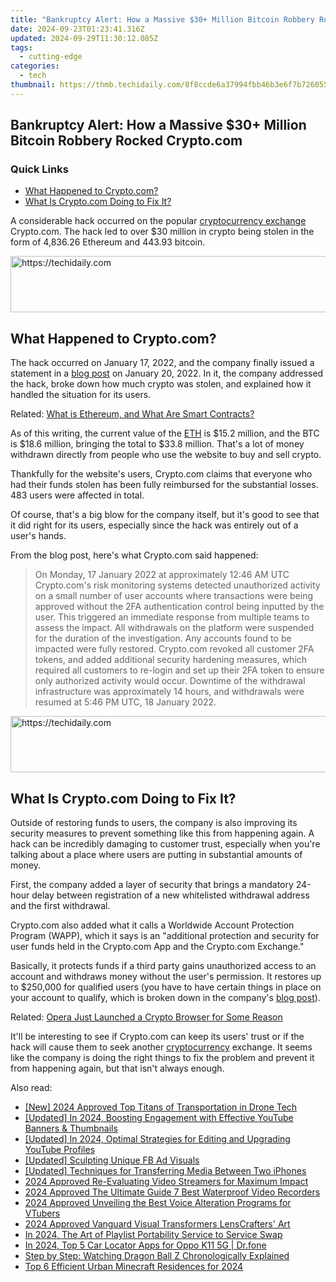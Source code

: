 ```yaml
---
title: "Bankruptcy Alert: How a Massive $30+ Million Bitcoin Robbery Rocked Crypto.com"
date: 2024-09-23T01:23:41.316Z
updated: 2024-09-29T11:30:12.085Z
tags:
  - cutting-edge
categories:
  - tech
thumbnail: https://thmb.techidaily.com/8f8ccde6a37994fbb46b3e6f7b726055988d6d039d40b57440a0147cb4ded38c.jpg
---
```


## Bankruptcy Alert: How a Massive $30+ Million Bitcoin Robbery Rocked Crypto.com

### Quick Links

* [What Happened to Crypto.com?](https://youtube-video-recordings.techidaily.com/uncover-the-best-youtubes-top-10-vr-videos/)
* [What Is Crypto.com Doing to Fix It?](https://remote-screen-capture.techidaily.com/new-2024-approved-efficiently-archiving-mov-movies-on-windows-10-pcs/)

 A considerable hack occurred on the popular [cryptocurrency exchange](https://sim-unlock.techidaily.com/in-2024-top-11-free-apps-to-check-imei-on-itel-p40plus-phones-by-drfone-android/) Crypto.com. The hack led to over $30 million in crypto being stolen in the form of 4,836.26 Ethereum and 443.93 bitcoin.

<!-- affiliate ads begin -->
<a href="https://aligracehair.sjv.io/c/5597632/1868575/19272" target="_top" id="1868575">
  <img src="//a.impactradius-go.com/display-ad/19272-1868575" border="0" alt="https://techidaily.com" width="728" height="90"/>
</a>
<img height="0" width="0" src="https://aligracehair.sjv.io/i/5597632/1868575/19272" style="position:absolute;visibility:hidden;" border="0" />
<!-- affiliate ads end -->

##  What Happened to Crypto.com?

 The hack occurred on January 17, 2022, and the company finally issued a statement in a [blog post](https://blog.crypto.com/crypto-com-security-report-next-steps/) on January 20, 2022\. In it, the company addressed the hack, broke down how much crypto was stolen, and explained how it handled the situation for its users.

Related: [What is Ethereum, and What Are Smart Contracts?](https://extra-information.techidaily.com/in-2024-automated-opener-your-srt-files-windows-and-mac/) 

 As of this writing, the current value of the [ETH](https://extra-information.techidaily.com/in-2024-automated-opener-your-srt-files-windows-and-mac/) is $15.2 million, and the BTC is $18.6 million, bringing the total to $33.8 million. That's a lot of money withdrawn directly from people who use the website to buy and sell crypto.

 Thankfully for the website's users, Crypto.com claims that everyone who had their funds stolen has been fully reimbursed for the substantial losses. 483 users were affected in total.

 Of course, that's a big blow for the company itself, but it's good to see that it did right for its users, especially since the hack was entirely out of a user's hands.

 From the blog post, here's what Crypto.com said happened:

> On Monday, 17 January 2022 at approximately 12:46 AM UTC Crypto.com's risk monitoring systems detected unauthorized activity on a small number of user accounts where transactions were being approved without the 2FA authentication control being inputted by the user. This triggered an immediate response from multiple teams to assess the impact. All withdrawals on the platform were suspended for the duration of the investigation. Any accounts found to be impacted were fully restored. Crypto.com revoked all customer 2FA tokens, and added additional security hardening measures, which required all customers to re-login and set up their 2FA token to ensure only authorized activity would occur. Downtime of the withdrawal infrastructure was approximately 14 hours, and withdrawals were resumed at 5:46 PM UTC, 18 January 2022.

<!-- affiliate ads begin -->
<a href="https://appsumo.8odi.net/c/5597632/2105859/7443" target="_top" id="2105859">
  <img src="//a.impactradius-go.com/display-ad/7443-2105859" border="0" alt="https://techidaily.com" width="728" height="90"/>
</a>
<img height="0" width="0" src="https://appsumo.8odi.net/i/5597632/2105859/7443" style="position:absolute;visibility:hidden;" border="0" />
<!-- affiliate ads end -->

##  What Is Crypto.com Doing to Fix It?

 Outside of restoring funds to users, the company is also improving its security measures to prevent something like this from happening again. A hack can be incredibly damaging to customer trust, especially when you're talking about a place where users are putting in substantial amounts of money.

 First, the company added a layer of security that brings a mandatory 24-hour delay between registration of a new whitelisted withdrawal address and the first withdrawal.

 Crypto.com also added what it calls a Worldwide Account Protection Program (WAPP), which it says is an "additional protection and security for user funds held in the Crypto.com App and the Crypto.com Exchange."

 Basically, it protects funds if a third party gains unauthorized access to an account and withdraws money without the user's permission. It restores up to $250,000 for qualified users (you have to have certain things in place on your account to qualify, which is broken down in the company's [blog post](https://blog.crypto.com/crypto-com-security-report-next-steps/)).

Related: [Opera Just Launched a Crypto Browser for Some Reason](https://howto.techidaily.com/7-fixes-for-unfortunately-phone-has-stopped-on-oppo-find-x6-pro-drfone-by-drfone-fix-android-problems-fix-android-problems/) 

 It'll be interesting to see if Crypto.com can keep its users' trust or if the hack will cause them to seek another [cryptocurrency](https://howto.techidaily.com/7-fixes-for-unfortunately-phone-has-stopped-on-oppo-find-x6-pro-drfone-by-drfone-fix-android-problems-fix-android-problems/) exchange. It seems like the company is doing the right things to fix the problem and prevent it from happening again, but that isn't always enough.

<ins class="adsbygoogle"
     style="display:block"
     data-ad-format="autorelaxed"
     data-ad-client="ca-pub-7571918770474297"
     data-ad-slot="1223367746"></ins>

<ins class="adsbygoogle"
     style="display:block"
     data-ad-client="ca-pub-7571918770474297"
     data-ad-slot="8358498916"
     data-ad-format="auto"
     data-full-width-responsive="true"></ins>

<span class="atpl-alsoreadstyle">Also read:</span>
<div><ul>
<li><a href="https://vp-tips.techidaily.com/new-2024-approved-top-titans-of-transportation-in-drone-tech/"><u>[New] 2024 Approved Top Titans of Transportation in Drone Tech</u></a></li>
<li><a href="https://facebook-record-videos.techidaily.com/updated-in-2024-boosting-engagement-with-effective-youtube-banners-and-thumbnails/"><u>[Updated] In 2024, Boosting Engagement with Effective YouTube Banners & Thumbnails</u></a></li>
<li><a href="https://youtube-web.techidaily.com/ed-in-2024-optimal-strategies-for-editing-and-upgrading-youtube-profiles/"><u>[Updated] In 2024, Optimal Strategies for Editing and Upgrading YouTube Profiles</u></a></li>
<li><a href="https://facebook-clips.techidaily.com/updated-sculpting-unique-fb-ad-visuals/"><u>[Updated] Sculpting Unique FB Ad Visuals</u></a></li>
<li><a href="https://some-skills.techidaily.com/updated-techniques-for-transferring-media-between-two-iphones/"><u>[Updated] Techniques for Transferring Media Between Two iPhones</u></a></li>
<li><a href="https://screen-video-capture.techidaily.com/2024-approved-re-evaluating-video-streamers-for-maximum-impact/"><u>2024 Approved Re-Evaluating Video Streamers for Maximum Impact</u></a></li>
<li><a href="https://some-skills.techidaily.com/2024-approved-the-ultimate-guide-7-best-waterproof-video-recorders/"><u>2024 Approved The Ultimate Guide 7 Best Waterproof Video Recorders</u></a></li>
<li><a href="https://some-skills.techidaily.com/2024-approved-unveiling-the-best-voice-alteration-programs-for-vtubers/"><u>2024 Approved Unveiling the Best Voice Alteration Programs for VTubers</u></a></li>
<li><a href="https://some-skills.techidaily.com/2024-approved-vanguard-visual-transformers-lenscrafters-art/"><u>2024 Approved Vanguard Visual Transformers LensCrafters' Art</u></a></li>
<li><a href="https://some-skills.techidaily.com/in-2024-the-art-of-playlist-portability-service-to-service-swap/"><u>In 2024, The Art of Playlist Portability Service to Service Swap</u></a></li>
<li><a href="https://android-location-track.techidaily.com/in-2024-top-5-car-locator-apps-for-oppo-k11-5g-drfone-by-drfone-virtual-android/"><u>In 2024, Top 5 Car Locator Apps for Oppo K11 5G | Dr.fone</u></a></li>
<li><a href="https://techtrends.techidaily.com/step-by-step-watching-dragon-ball-z-chronologically-explained/"><u>Step by Step: Watching Dragon Ball Z Chronologically Explained</u></a></li>
<li><a href="https://remote-screen-capture.techidaily.com/top-6-efficient-urban-minecraft-residences-for-2024/"><u>Top 6 Efficient Urban Minecraft Residences for 2024</u></a></li>
</ul></div>

